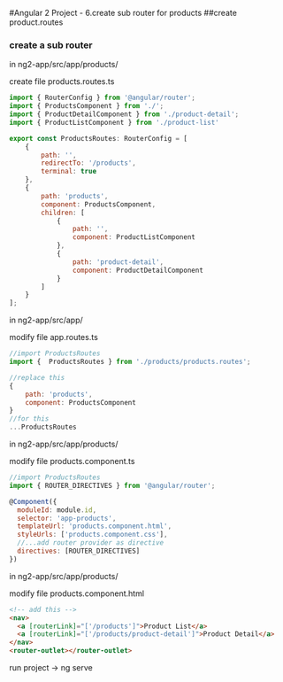 #Angular 2 Project - 6.create sub router for products
##create product.routes
### create a sub router 
in ng2-app/src/app/products/

create file products.routes.ts
```javascript
import { RouterConfig } from '@angular/router';
import { ProductsComponent } from './';
import { ProductDetailComponent } from './product-detail';
import { ProductListComponent } from './product-list'

export const ProductsRoutes: RouterConfig = [
    {
        path: '',
        redirectTo: '/products',
        terminal: true
    },
    {
        path: 'products',
        component: ProductsComponent,
        children: [
            { 
                path: '', 
                component: ProductListComponent 
            },
            { 
                path: 'product-detail', 
                component: ProductDetailComponent 
            }
        ]
    }
];
```

in ng2-app/src/app/

modify file app.routes.ts
```javascript
//import ProductsRoutes
import {  ProductsRoutes } from './products/products.routes';

//replace this
{
    path: 'products',
    component: ProductsComponent
}
//for this
...ProductsRoutes
```

in ng2-app/src/app/products/

modify file products.component.ts
```javascript
//import ProductsRoutes
import { ROUTER_DIRECTIVES } from '@angular/router';

@Component({
  moduleId: module.id,
  selector: 'app-products',
  templateUrl: 'products.component.html',
  styleUrls: ['products.component.css'],
  //...add router provider as directive
  directives: [ROUTER_DIRECTIVES]
})
```

in ng2-app/src/app/products/

modify file products.component.html
```html
<!-- add this -->
<nav>
  <a [routerLink]="['/products']">Product List</a>
  <a [routerLink]="['/products/product-detail']">Product Detail</a>
</nav>
<router-outlet></router-outlet>
```

run project -> ng serve